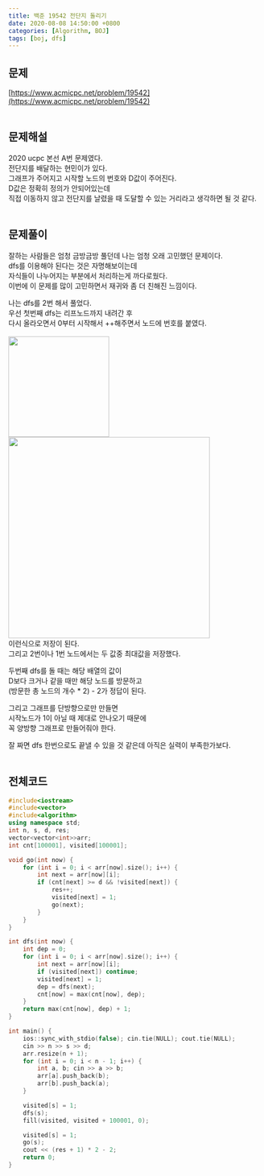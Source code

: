 ```yaml
---
title: 백준 19542 전단지 돌리기
date: 2020-08-08 14:50:00 +0800
categories: [Algorithm, BOJ]
tags: [boj, dfs]
---
```


## 문제
[https://www.acmicpc.net/problem/19542](https://www.acmicpc.net/problem/19542)  
<br>

## 문제해설  
2020 ucpc 본선 A번 문제였다.  
전단지를 배달하는 현민이가 있다.  
그래프가 주어지고 시작할 노드의 번호와 D값이 주어진다.  
D값은 정확히 정의가 안되어있는데  
직접 이동하지 않고 전단지를 날렸을 때 도달할 수 있는 거리라고 생각하면 될 것 같다.  
<br>

## 문제풀이  
잘하는 사람들은 엄청 금방금방 풀던데 나는 엄청 오래 고민했던 문제이다.  
dfs를 이용해야 된다는 것은 자명해보이는데  
자식들이 나누어지는 부분에서 처리하는게 까다로웠다.  
이번에 이 문제를 많이 고민하면서 재귀와 좀 더 친해진 느낌이다.  

나는 dfs를 2번 해서 풀었다.  
우선 첫번째 dfs는 리프노드까지 내려간 후  
다시 올라오면서 0부터 시작해서 ++해주면서 노드에 번호를 붙였다.  
<br>
<img width="200px" src="https://user-images.githubusercontent.com/52627952/89708516-f7061b00-d9b2-11ea-8b2f-d7e5cb103e02.png">  
<img width="400px" src="https://user-images.githubusercontent.com/52627952/89708669-f621b900-d9b3-11ea-8d5f-85f547bdcd6a.png">  
이런식으로 저장이 된다.  
그리고 2번이나 1번 노드에서는 두 값중 최대값을 저장했다.  

두번째 dfs를 돌 때는 해당 배열의 값이  
D보다 크거나 같을 때만 해당 노드를 방문하고  
(방문한 총 노드의 개수 * 2) - 2가 정답이 된다.  

그리고 그래프를 단방향으로만 만들면  
시작노드가 1이 아닐 때 제대로 안나오기 때문에  
꼭 양방향 그래프로 만들어줘야 한다.  

잘 짜면 dfs 한번으로도 끝낼 수 있을 것 같은데 아직은 실력이 부족한가보다.  
<br>


## 전체코드
```c++
#include<iostream>
#include<vector>
#include<algorithm>
using namespace std;
int n, s, d, res;
vector<vector<int>>arr;
int cnt[100001], visited[100001];

void go(int now) {
	for (int i = 0; i < arr[now].size(); i++) {
		int next = arr[now][i];
		if (cnt[next] >= d && !visited[next]) {
			res++;
			visited[next] = 1;
			go(next);
		}
	}
}

int dfs(int now) {
	int dep = 0;
	for (int i = 0; i < arr[now].size(); i++) {
		int next = arr[now][i];
		if (visited[next]) continue;
		visited[next] = 1;
		dep = dfs(next);
		cnt[now] = max(cnt[now], dep);
	}
	return max(cnt[now], dep) + 1;
}

int main() {
	ios::sync_with_stdio(false); cin.tie(NULL); cout.tie(NULL);
	cin >> n >> s >> d;
	arr.resize(n + 1);
	for (int i = 0; i < n - 1; i++) {
		int a, b; cin >> a >> b;
		arr[a].push_back(b);
		arr[b].push_back(a);
	}

	visited[s] = 1;
	dfs(s);
	fill(visited, visited + 100001, 0);

	visited[s] = 1;
	go(s);
	cout << (res + 1) * 2 - 2;
	return 0;
}
```